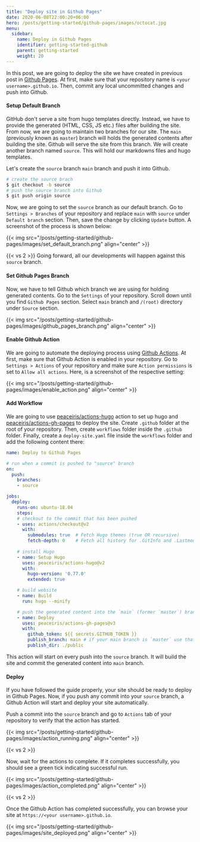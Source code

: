 ```yaml
---
title: "Deploy site in Github Pages"
date: 2020-06-08T22:00:20+06:00
hero: /posts/getting-started/github-pages/images/octocat.jpg
menu:
  sidebar:
    name: Deploy in Github Pages
    identifier: getting-started-github
    parent: getting-started
    weight: 20
---
```


In this post, we are going to deploy the site we have created in previous post in [Github Pages](https://pages.github.com/). At first, make sure that your repository name is `<your username>.github.io`. Then, commit any local uncommitted changes and push into Github.


#### Setup Default Branch

GitHub don't serve a site from hugo templates directly. Instead, we have to provide the generated (HTML, CSS, JS etc.) files after building the site. From now, we are going to maintain two branches for our site. The `main` (previously known as `master`) branch will holds the generated contents after building the site. Github will serve the site from this branch. We will create another branch named `source`. This will hold our markdowns files and hugo templates.

Let's create the `source` branch `main` branch and push it into Github.

```bash
# create the source brach
$ git checkout -b source
# push the source branch into Github
$ git push origin source
```

Now, we are going to set the `source` branch as our default branch. Go to  `Settings > Branches` of your repository and replace `main` with `source` under `Default branch` section. Then, save the change by clicking `Update` button. A screenshot of the process is shown below:

{{< img src="/posts/getting-started/github-pages/images/set_default_branch.png" align="center" >}}

{{< vs 2 >}}
Going forward, all our developments will happen against this `source` branch.

#### Set Github Pages Branch

Now, we have to tell Github which branch we are using for holding generated contents. Go to the `Settings` of your repository. Scroll down until you find `Github Pages` section. Select `main` branch and `/(root)` directory under `Source` section.

{{< img src="/posts/getting-started/github-pages/images/github_pages_branch.png" align="center" >}}

#### Enable Github Action

We are going to automate the deploying process using [Github Actions](https://github.com/features/actions). At first, make sure that Github Action is enabled in your repository. Go to `Settings > Actions` of your repository and make sure `Action permissions` is set to `Allow all actions`. Here, is a screenshot of the respective setting:

{{< img src="/posts/getting-started/github-pages/images/enable_action.png" align="center" >}}

#### Add Workflow

We are going to use [peaceiris/actions-hugo](https://github.com/peaceiris/actions-hugo) action to set up hugo and [peaceiris/actions-gh-pages](https://github.com/peaceiris/actions-gh-pages) to deploy the site. Create `.github` folder at the root of your repository. Then, create `workflows` folder inside the `.github` folder. Finally, create a `deploy-site.yaml` file inside the `workflows` folder and add the following content there:

```yaml
name: Deploy to Github Pages

# run when a commit is pushed to "source" branch
on:
  push:
    branches:
    - source

jobs:
  deploy:
    runs-on: ubuntu-18.04
    steps:
    # checkout to the commit that has been pushed
    - uses: actions/checkout@v2
      with:
        submodules: true  # Fetch Hugo themes (true OR recursive)
        fetch-depth: 0    # Fetch all history for .GitInfo and .Lastmod
    
    # install Hugo
    - name: Setup Hugo
      uses: peaceiris/actions-hugo@v2
      with:
        hugo-version: '0.77.0'
        extended: true

    # build website
    - name: Build
      run: hugo --minify

    # push the generated content into the `main` (former `master`) branch.
    - name: Deploy
      uses: peaceiris/actions-gh-pages@v3
      with:
        github_token: ${{ secrets.GITHUB_TOKEN }}
        publish_branch: main # if your main branch is `master` use that here.
        publish_dir: ./public
```

This action will start on every push into the `source` branch. It will build the site and commit the generated content into `main` branch.

#### Deploy

If you have followed the guide properly, your site should be ready to deploy in Github Pages. Now, if you push any commit into your `source` branch, a Github Action will start and deploy your site automatically.

Push a commit into the `source` branch and go to `Actions` tab of your repository to verify that the action has started.

{{< img src="/posts/getting-started/github-pages/images/action_running.png" align="center" >}}

{{< vs 2 >}}

Now, wait for the actions to complete. If it completes successfully, you should see a green tick indicating successful run.

{{< img src="/posts/getting-started/github-pages/images/action_completed.png" align="center" >}}

{{< vs 2 >}}

Once the Github Action has completed successfully, you can browse your site at `https://<your username>.github.io`.

{{< img src="/posts/getting-started/github-pages/images/site_deployed.png" align="center" >}}
